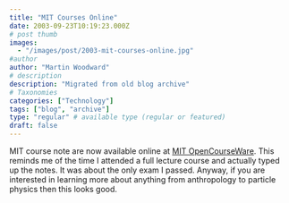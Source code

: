 ```yaml
---
title: "MIT Courses Online"
date: 2003-09-23T10:19:23.000Z
# post thumb
images:
  - "/images/post/2003-mit-courses-online.jpg"
#author
author: "Martin Woodward"
# description
description: "Migrated from old blog archive"
# Taxonomies
categories: ["Technology"]
tags: ["blog", "archive"]
type: "regular" # available type (regular or featured)
draft: false
---
```


MIT course note are now available online at  [MIT OpenCourseWare](http://ocw.mit.edu/index.html).  This reminds me of the time I attended a full lecture course and actually typed up the notes.  It was about the only exam I passed.  Anyway, if you are interested in learning more about anything from anthropology to particle physics then this looks good.